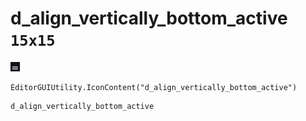 # d_align_vertically_bottom_active `15x15`
<img src="/img/d_align_vertically_bottom_active.png" width=15 height=15>

``` CSharp
EditorGUIUtility.IconContent("d_align_vertically_bottom_active")
```
```
d_align_vertically_bottom_active
```

